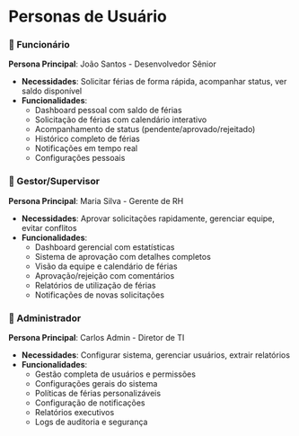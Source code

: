 # Personas de Usuário

### 👤 Funcionário
**Persona Principal**: João Santos - Desenvolvedor Sênior
- **Necessidades**: Solicitar férias de forma rápida, acompanhar status, ver saldo disponível
- **Funcionalidades**:
  - Dashboard pessoal com saldo de férias
  - Solicitação de férias com calendário interativo
  - Acompanhamento de status (pendente/aprovado/rejeitado)
  - Histórico completo de férias
  - Notificações em tempo real
  - Configurações pessoais

### 👔 Gestor/Supervisor
**Persona Principal**: Maria Silva - Gerente de RH
- **Necessidades**: Aprovar solicitações rapidamente, gerenciar equipe, evitar conflitos
- **Funcionalidades**:
  - Dashboard gerencial com estatísticas
  - Sistema de aprovação com detalhes completos
  - Visão da equipe e calendário de férias
  - Aprovação/rejeição com comentários
  - Relatórios de utilização de férias
  - Notificações de novas solicitações

### 👑 Administrador
**Persona Principal**: Carlos Admin - Diretor de TI
- **Necessidades**: Configurar sistema, gerenciar usuários, extrair relatórios
- **Funcionalidades**:
  - Gestão completa de usuários e permissões
  - Configurações gerais do sistema
  - Políticas de férias personalizáveis
  - Configuração de notificações
  - Relatórios executivos
  - Logs de auditoria e segurança
